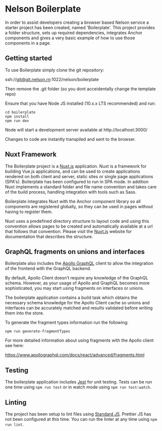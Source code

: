 # Nelson Boilerplate

In order to assist developers creating a browser based Nelson service a starter project
has been created, named 'Boilerplate'. This project provides a folder structure, sets up required
dependencies, integrates Anchor components and gives a very basic example of how to use those components
in a page.

## Getting started

To use Boilerplate simply clone the git repository:

ssh://git@git.nelson.rn:1022/nelson/boilerplate

Then remove the .git folder (so you dont acceidentally change the template repo)

Ensure that you have Node JS installed (10.x.x LTS recommended) and run:

```
cd boilerplate
npm install
npm run dev
```

Node will start a development server available at http://localhost:3000/

Changes to code are instantly transpiled and sent to the browser.

## Nuxt Framework

The Boilerplate project is a [Nuxt.js](https://nuxtjs.org) application. Nuxt is a framework for
building Vue.js applications, and can be used to create applications rendered on both client and server,
static sites or single page applications (SPA's). Boilerplate has been configured to run in SPA mode. In
addition Nuxt implements a standard folder and file name convention and takes care of the build process,
handling integration with tools such as Sass.

Boilerplate integrates Nuxt with the Anchor component library so all components are registered globally,
so they can be used in pages without having to register them.

Nuxt uses a predefined directory structure to layout code and using this convention allows pages to be
created and automatically available at a url that follows that convention. Please visit the
[Nuxt.js](https://nuxtjs.org) website for documentation that describes the structure.

## GraphQL fragments on unions and interfaces

Boilerplate also includes the [Apollo GraphQL](https://www.apollographql.com) client to allow the integration of the frontend with the GraphQL backend.

By default, Apollo Client doesn’t require any knowledge of the GraphQL schema. However, as your usage of Apollo and GraphQL becomes more sophisticated, you may start using fragments on interfaces or unions.

The boilerplate application contains a build task which obtains the necessary schema knowledge for the Apollo Client cache so unions and interfaces can be accurately matched and results validated before writing them into the store.

To generate the fragment types information run the following:

```
npm run generate-fragmentTypes
```

For more detailed information about using fragments with the Apollo client see here:

https://www.apollographql.com/docs/react/advanced/fragments.html

## Testing

The boilerplate application includes [Jest](https://jestjs.io) for unit testing. Tests can be run one
time using `npm run test` or in watch mode using `npm run test:watch`.

## Linting

The project has been setup to lint files using [Standard JS](https://standardjs.com). Prettier JS has not
been configured at this time. You can run the linter at any time using `npm run lint`.

